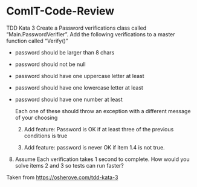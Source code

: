 # ComIT-Code-Review

TDD Kata 3
Create a Password verifications class called “Main.PasswordVerifier”.
Add the following verifications to a master function called “Verify()”

- password should be larger than 8 chars

- password should not be null

- password should have one uppercase letter at least

- password should have one lowercase letter at least

- password should have one number at least

    Each one of these should throw an exception with a different message of your choosing

    2. Add feature: Password is OK if at least three of the previous conditions is true

    3. Add feature: password is never OK if item 1.4 is not true.

8. Assume Each verification takes 1 second to complete. How would you solve  items 2 and 3  so tests can run faster?

Taken from https://osherove.com/tdd-kata-3
